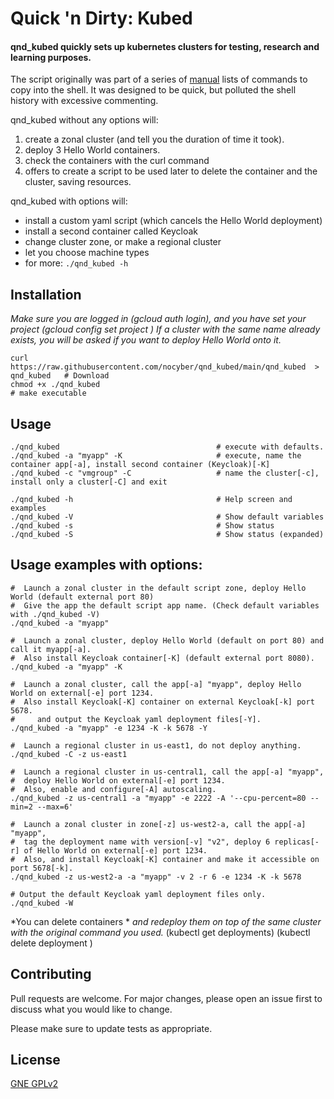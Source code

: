 # Quick 'n Dirty: Kubed

#### qnd_kubed quickly sets up kubernetes clusters for testing, research and learning purposes.
The script originally was part of a series of [manual](#Manual-deployment) lists of commands to copy into the shell. It was designed to be quick, but polluted the shell history with excessive commenting.

qnd_kubed without any options will:
  1. create a zonal cluster (and tell you the duration of time it took).
  2. deploy 3 Hello World containers.
  3. check the containers with the curl command
  4. offers to create a script to be used later to delete the container and the cluster, saving resources.

qnd_kubed with options will:
  - install a custom yaml script (which cancels the Hello World deployment)
  - install a second container called Keycloak
  - change cluster zone, or make a regional cluster
  - let you choose machine types
  - for more: `./qnd_kubed -h`

## Installation
*Make sure you are logged in (gcloud auth login), and you have set your project (gcloud config set project <project>)*
*If a cluster with the same name already exists, you will be asked if you want to deploy Hello World onto it.*

```
curl https://raw.githubusercontent.com/nocyber/qnd_kubed/main/qnd_kubed  > qnd_kubed   # Download
chmod +x ./qnd_kubed                                                                   # make executable
```

## Usage
```
./qnd_kubed                                   # execute with defaults.
./qnd_kubed -a "myapp" -K                     # execute, name the container app[-a], install second container (Keycloak)[-K]
./qnd_kubed -c "vmgroup" -C                   # name the cluster[-c], install only a cluster[-C] and exit
```

```
./qnd_kubed -h                                # Help screen and examples
./qnd_kubed -V                                # Show default variables
./qnd_kubed -s                                # Show status
./qnd_kubed -S                                # Show status (expanded)
```


## Usage examples with options:
```
#  Launch a zonal cluster in the default script zone, deploy Hello World (default external port 80)
#  Give the app the default script app name. (Check default variables with ./qnd_kubed -V)
./qnd_kubed -a "myapp"

#  Launch a zonal cluster, deploy Hello World (default on port 80) and call it myapp[-a].
#  Also install Keycloak container[-K] (default external port 8080).
./qnd_kubed -a "myapp" -K

#  Launch a zonal cluster, call the app[-a] "myapp", deploy Hello World on external[-e] port 1234.
#  Also install Keycloak[-K] container on external Keycloak[-k] port 5678.
#     and output the Keycloak yaml deployment files[-Y].
./qnd_kubed -a "myapp" -e 1234 -K -k 5678 -Y

#  Launch a regional cluster in us-east1, do not deploy anything.
./qnd_kubed -C -z us-east1

#  Launch a regional cluster in us-central1, call the app[-a] "myapp",
#  deploy Hello World on external[-e] port 1234.
#  Also, enable and configure[-A] autoscaling.
./qnd_kubed -z us-central1 -a "myapp" -e 2222 -A '--cpu-percent=80 --min=2 --max=6'

#  Launch a zonal cluster in zone[-z] us-west2-a, call the app[-a] "myapp",
#  tag the deployment name with version[-v] "v2", deploy 6 replicas[-r] of Hello World on external[-e] port 1234.
#  Also, and install Keycloak[-K] container and make it accessible on port 5678[-k].
./qnd_kubed -z us-west2-a -a "myapp" -v 2 -r 6 -e 1234 -K -k 5678

# Output the default Keycloak yaml deployment files only.
./qnd_kubed -W
```
*You can delete containers *
*and redeploy them on top of the same cluster with the original command you used.*
(kubectl get deployments)
(kubectl delete deployment <deplyment name>)

## Contributing
Pull requests are welcome. For major changes, please open an issue first to discuss what you would like to change.

Please make sure to update tests as appropriate.

## License
[GNE GPLv2](https://www.gnu.org/licenses/old-licenses/gpl-2.0.en.html)
